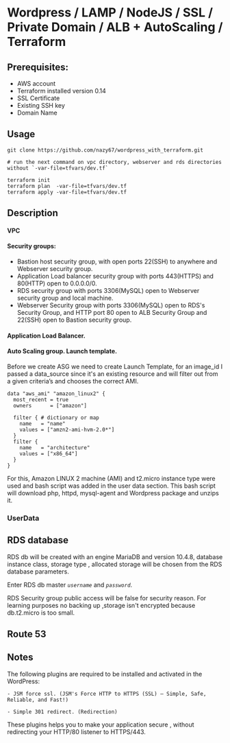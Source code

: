 # Wordpress / LAMP / NodeJS / SSL / Private Domain / ALB + AutoScaling / Terraform 

## Prerequisites:

   - AWS account
   - Terraform installed version 0.14
   - SSL Certificate
   - Existing SSH key
   - Domain Name

## Usage
```
git clone https://github.com/nazy67/wordpress_with_terraform.git

# run the next command on vpc directory, webserver and rds directories without `-var-file=tfvars/dev.tf`

terraform init
terraform plan  -var-file=tfvars/dev.tf
terraform apply -var-file=tfvars/dev.tf
```

## Description

#### VPC


#### Security groups:

  - Bastion host security group, with open ports 22(SSH) to anywhere and Webserver security group.
  - Application Load balancer security group with ports 443(HTTPS) and 80(HTTP) open to 0.0.0.0/0.
  - RDS security group with ports 3306(MySQL) open to Webserver security group and local machine. 
  - Webserver Security group with ports 3306(MySQL) open to RDS's Security Group, and HTTP port 80 open to ALB Security Group and 22(SSH) open to Bastion security group.

#### Application Load Balancer.


#### Auto Scaling group. Launch template.

Before we create ASG we need to create Launch Template, for an image_id I passed a data_source since it's an existing resource and will filter out from a given criteria’s and chooses the correct AMI. 

```
data "aws_ami" "amazon_linux2" {
  most_recent = true
  owners      = ["amazon"]

  filter { # dictionary or map
    name   = "name"
    values = ["amzn2-ami-hvm-2.0*"]
  }
  filter {
    name   = "architecture"
    values = ["x86_64"]
  }
}
```

For this, Amazon LINUX 2 machine (AMI) and t2.micro instance type were used and bash script was added in the user data section. This bash script will download php, httpd, mysql-agent and Wordpress package and unzips it.  

### UserData



## RDS database    

RDS db will be created with an engine MariaDB and version 10.4.8, database instance class, storage type , allocated storage will be chosen from the RDS database parameters. 

Enter RDS db master _```username```_ and _```password```_.

RDS Security group public access will be false for security reason. For learning purposes no backing up ,storage isn't encrypted because db.t2.micro is too small.  


## Route 53



## Notes 

The following  plugins are required to be installed and activated in the WordPress:
```
- JSM force ssl. (JSM's Force HTTP to HTTPS (SSL) – Simple, Safe, Reliable, and Fast!)

- Simple 301 redirect. (Redirection)
```
These plugins helps you to make your application secure , without redirecting  your HTTP/80 listener to HTTPS/443.